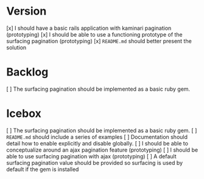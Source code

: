 # Version

[x] I should have a basic rails application with kaminari pagination (prototyping)
[x] I should be able to use a functioning prototype of the surfacing pagination (prototyping)
[x] `README.md` should better present the solution

# Backlog

[ ] The surfacing pagination should be implemented as a basic ruby gem.

# Icebox

[ ] The surfacing pagination should be implemented as a basic ruby gem.
[ ] `README.md` should include a series of examples
[ ] Documentation should detail how to enable explicitly and disable globally.
[ ] I should be able to conceptualize around an ajax pagination feature (prototyping)
[ ] I should be able to use surfacing pagination with ajax (prototyping)
[ ] A default surfacing pagination value should be provided so surfacing is used
    by default if the gem is installed
